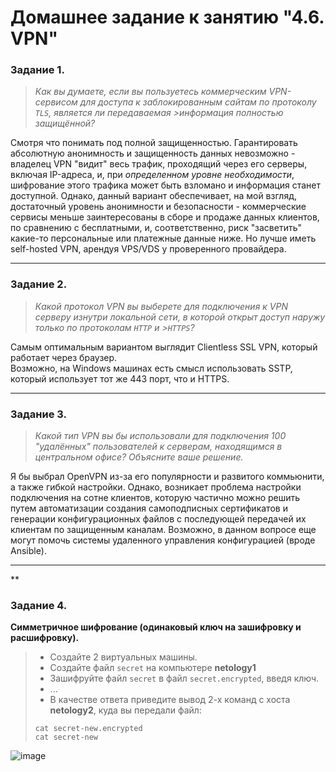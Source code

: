 # Домашнее задание к занятию "4.6. VPN"


### Задание 1. 

>*Как вы думаете, если вы пользуетесь коммерческим VPN-сервисом для доступа к заблокированным сайтам по протоколу `TLS`, является ли передаваемая >информация полностью защищённой?*

Смотря что понимать под полной защищенностью. Гарантировать абсолютную анонимность и защищенность данных невозможно - владелец VPN "видит" весь трафик, проходящий через его серверы, включая IP-адреса, и, при *определенном уровне необходимости*, шифрование этого трафика может быть взломано и информация станет доступной. 
Однако, данный вариант обеспечивает, на мой взгляд, достаточный уровень анонимности и безопасности - коммерческие сервисы меньше заинтересованы в сборе и продаже данных клиентов, по сравнению с бесплатными, и, соответственно, риск "засветить" какие-то персональные или платежные данные ниже. Но лучше иметь self-hosted VPN, арендуя VPS/VDS у проверенного провайдера.

---

### Задание 2. 

>*Какой протокол VPN вы выберете для подключения к VPN серверу изнутри локальной сети, в которой открыт доступ наружу только по протоколам `HTTP` и >`HTTPS`?*

Самым оптимальным вариантом выглядит Clientless SSL VPN, который работает через браузер.  
Возможно, на Windows машинах есть смысл использовать SSTP, который использует тот же 443 порт, что и HTTPS.

---

### Задание 3. 

>*Какой тип VPN вы бы использовали для подключения 100 "удалённых" пользователей к серверам, находящимся в центральном офисе?*
>*Объясните ваше решение.*

Я бы выбрал OpenVPN из-за его популярности и развитого коммьюнити, а также гибкой настройки. Однако, возникает проблема настройки подключения на сотне клиентов, которую частично можно решить путем автоматизации создания самоподписных сертификатов и генерации конфигурационных файлов с последующей передачей их клиентам по защищенным каналам. Возможно, в данном вопросе еще могут помочь системы удаленного управления конфигурацией (вроде Ansible).

---


**

### Задание 4. 

**Симметричное шифрование (одинаковый ключ на зашифровку и расшифровку).**

> - Создайте 2 виртуальных машины.  
> - Создайте файл `secret` на компьютере  **netology1**  
> - Зашифруйте файл `secret` в файл `secret.encrypted`, введя ключ.  
> - ...
> - В качестве ответа приведите вывод 2-х команд с хоста **netology2**, куда вы передали файл:
>```
>cat secret-new.encrypted
>cat secret-new
>```

![image](https://user-images.githubusercontent.com/115862529/195990286-13b9702f-6319-40d2-9223-ad5497a69e41.png)

